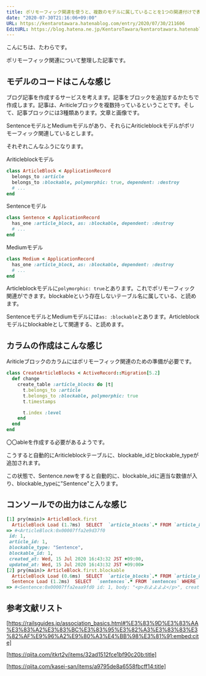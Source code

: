 ```yaml
---
title: ポリモーフィック関連を使うと、複数のモデルに属していることを1つの関連付けで表現できる
date: "2020-07-30T21:16:06+09:00"
URL: https://kentarotawara.hatenablog.com/entry/2020/07/30/211606
EditURL: https://blog.hatena.ne.jp/KentaroTawara/kentarotawara.hatenablog.com/atom/entry/26006613607199086
---
```




こんにちは、たわらです。



ポリモーフィック関連について整理した記事です。



## モデルのコードはこんな感じ

ブログ記事を作成するサービスを考えます。記事をブロックを追加するかたちで作成します。記事は、Ariticleブロックを複数持っているということです。そして、記事ブロックには3種類あります。文章と画像です。

SentenceモデルとMediumモデルがあり、それらにAriticleblockモデルがポリモーフィック関連しているとします。

それぞれこんなふうになります。

Ariticleblockモデル

```ruby
class ArticleBlock < ApplicationRecord
  belongs_to :article
  belongs_to :blockable, polymorphic: true, dependent: :destroy
  # ...
end
```

Sentenceモデル

```ruby
class Sentence < ApplicationRecord
  has_one :article_block, as: :blockable, dependent: :destroy
  # ...
end
```

Mediumモデル

```ruby
class Medium < ApplicationRecord
  has_one :article_block, as: :blockable, dependent: :destroy
  # ...
end
```



Articleblockモデルに`polymorphic: true`とあります。これでポリモーフィック関連ができます。blockableという存在しないテーブル名に属している、と読めます。



SentenceモデルとMediumモデルには`as: :blockable`とあります。Articleblockモデルにblockableとして関連する、と読めます。

## カラムの作成はこんな感じ

Ariticleブロックのカラムにはポリモーフィック関連のための準備が必要です。

```ruby
class CreateArticleBlocks < ActiveRecord::Migration[5.2]
  def change
    create_table :article_blocks do |t|
      t.belongs_to :article
      t.belongs_to :blockable, polymorphic: true
      t.timestamps

      t.index :level
    end
  end
end
```

〇〇ableを作成する必要があるようです。

こうすると自動的にAriticleblockテーブルに、blockable_idとblockable_typeが追加されます。



この状態で、Sentence.newをすると自動的に、blockable_idに適当な数値が入り、blockable_typeに"Sentence"と入ります。



## コンソールでの出力はこんな感じ

```ruby
[1] pry(main)> ArticleBlock.first
  ArticleBlock Load (1.7ms)  SELECT  `article_blocks`.* FROM `article_blocks` ORDER BY `article_blocks`.`id` ASC LIMIT 1
=> #<ArticleBlock:0x00007ffa2e9d37f0
 id: 1,
 article_id: 1,
 blockable_type: "Sentence",
 blockable_id: 1,
 created_at: Wed, 15 Jul 2020 16:43:32 JST +09:00,
 updated_at: Wed, 15 Jul 2020 16:43:32 JST +09:00>
[2] pry(main)> ArticleBlock.first.blockable
  ArticleBlock Load (0.6ms)  SELECT  `article_blocks`.* FROM `article_blocks` ORDER BY `article_blocks`.`id` ASC LIMIT 1
  Sentence Load (1.2ms)  SELECT  `sentences`.* FROM `sentences` WHERE `sentences`.`id` = 1 LIMIT 1
=> #<Sentence:0x00007ffa2eaa9fd0 id: 1, body: "<p>およよよよ</p>", created_at: Wed, 15 Jul 2020 16:43:32 JST +09:00, updated_at: Wed, 15 Jul 2020 16:43:46 JST +09:00>
```



## 参考文献リスト

[https://railsguides.jp/association_basics.html#%E3%83%9D%E3%83%AA%E3%83%A2%E3%83%BC%E3%83%95%E3%82%A3%E3%83%83%E3%82%AF%E9%96%A2%E9%80%A3%E4%BB%98%E3%81%91:embed:cite]



[https://qiita.com/itkrt2y/items/32ad1512fce1bf90c20b:title]


[https://qiita.com/kasei-san/items/a9795de8a6558fbcff14:title]



